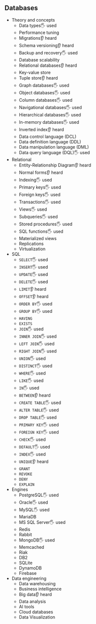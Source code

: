 ## Databases

- Theory and concepts
  - Data types🖐️ used
  - Performance tuning
  - Migrations👂 heard
  - Schema versioning👂 heard
  - Backup and recovery🖐️ used
  - Database scalability
  - Relational databases👂 heard
  - Key-value store
  - Tuple store👂 heard
  - Graph databases🖐️ used
  - Object databases🖐️ used
  - Column databases🖐️ used
  - Navigational databases🖐️ used
  - Hierarchical databases🖐️ used
  - In-memory databases🖐️ used
  - Inverted index👂 heard
  - Data control language (DCL)
  - Data definition language (DDL)
  - Data manipulation language (DML)
  - Data query language (DQL)🖐️ used
- Relational
  - Entity-Relationship Diagram👂 heard
  - Normal forms👂 heard
  - Indexing🖐️ used
  - Primary keys🖐️ used
  - Foreign keys🖐️ used
  - Transactions🖐️ used
  - Views🖐️ used
  - Subqueries🖐️ used
  - Stored procedures🖐️ used
  - SQL functions🖐️ used
  - Materialized views
  - Replications
  - Virtualization
- SQL
  - `SELECT`🖐️ used
  - `INSERT`🖐️ used
  - `UPDATE`🖐️ used
  - `DELETE`🖐️ used
  - `LIMIT`👂 heard
  - `OFFSET`👂 heard
  - `ORDER BY`🖐️ used
  - `GROUP BY`🖐️ used
  - `HAVING`
  - `EXISTS`
  - `JOIN`🖐️ used
  - `INNER JOIN`🖐️ used
  - `LEFT JOIN`🖐️ used
  - `RIGHT JOIN`🖐️ used
  - `UNION`🖐️ used
  - `DISTINCT`🖐️ used
  - `WHERE`🖐️ used
  - `LIKE`🖐️ used
  - `IN`🖐️ used
  - `BETWEEN`👂 heard
  - `CREATE TABLE`🖐️ used
  - `ALTER TABLE`🖐️ used
  - `DROP TABLE`🖐️ used
  - `PRIMARY KEY`🖐️ used
  - `FOREIGN KEY`🖐️ used
  - `CHECK`🖐️ used
  - `DEFAULT`🖐️ used
  - `INDEX`🖐️ used
  - `UNIQUE`👂 heard
  - `GRANT`
  - `REVOKE`
  - `DENY`
  - `EXPLAIN`
- Engines
  - PostgreSQL🖐️ used
  - Oracle🖐️ used
  - MySQL🖐️ used
  - MariaDB
  - MS SQL Server🖐️ used
  - Redis
  - Rabbit
  - MongoDB🖐️ used
  - Memcached
  - Riak
  - DB2
  - SQLite
  - DynamoDB
  - Firebase
- Data engineering
  - Data warehousing
  - Business intelligence
  - Big data👂 heard
  - Data analysis
  - AI tools
  - Cloud databases
  - Data Visualization
